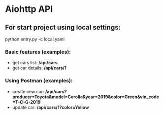 # Aiohttp API

## For start project using local settings:
python entry.py -c local.yaml   

### Basic features (examples):
- get cars list: **/api/cars**<br />
- get car details: **/api/cars/1**<br />

### Using Postman (examples):
- create new car: **/api/cars?producer=Toyota&model=Corolla&year=2019&color=Green&vin_code=T-C-G-2019**<br />
- update car: **/api/cars/1?color=Yellow**